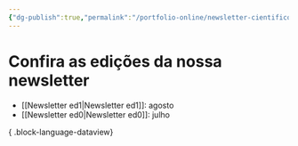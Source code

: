 ```yaml
---
{"dg-publish":true,"permalink":"/portfolio-online/newsletter-cientifico-cultural/","tags":["mdc"],"created":"2024-02-05T11:59:48.293-03:00","updated":"2024-02-05T17:56:45.752-03:00"}
---
```



# Confira as edições da nossa newsletter

- [[Newsletter ed1\|Newsletter ed1]]: agosto
- [[Newsletter ed0\|Newsletter ed0]]: julho

{ .block-language-dataview}
